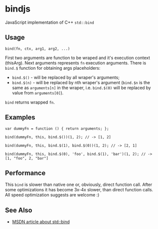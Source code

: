 bindjs
======

JavaScript implementation of C++ `std::bind`

Usage
-----

    bind(fn, ctx, arg1, arg2, ...)

First two arguments are function to be wraped and it's execution context (thisArg). Next arguments represents `fn` execution arguments. There is `bind.$` function for obtaining args placeholders:

* `bind.$()` - will be replaced by all wraper's arguments;
* `bind.$(n)` - will be replaced by nth wraper's argument (`bind.$n` is the same as `arguments[n]` in the wraper, i.e. `bind.$(0)` will be replaced by value from `arguments[0]`).

`bind` returns wrapped `fn`.

Examples
--------

    var dummyFn = function () { return arguments; };

    bind(dummyFn, this, bind.$())(1, 2); // -> [1, 2]

    bind(dummyFn, this, bind.$(1), bind.$(0))(1, 2); // -> [2, 1]

    bind(dummyFn, this, bind.$(0), 'foo', bind.$(1), 'bar')(1, 2); // -> [1, "foo", 2, "bar"]

Performance
-----------

This `bind` is slower than native one or, obviously, direct function call. After some optimizations it has become 3x-4x slower, than direct function calls. All speed optimization suggests are welcome :)

See Also
--------

* [MSDN article about std::bind](http://msdn.microsoft.com/en-us/library/bb982702.aspx)

